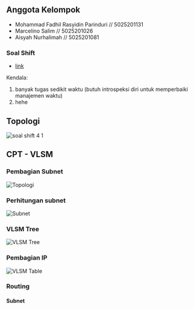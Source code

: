 ## Anggota Kelompok

- Mohammad Fadhil Rasyidin Parinduri // 5025201131
- Marcelino Salim // 5025201026
- Aisyah Nurhalimah // 5025201081 

### Soal Shift

- [link](https://docs.google.com/document/d/1a_ITp6WYIqoJFXA2oL1jkox9AzqYGxicjr2LGPBsqBE/edit?usp=sharing)

Kendala:

1. banyak tugas sedikit waktu (butuh introspeksi diri untuk memperbaiki manajemen waktu)
2. hehe

 ## Topologi
 ![soal shift 4 1](https://user-images.githubusercontent.com/73109893/203557069-d6c56215-1f3e-4103-8b24-a9934e1fbcb8.png)

 ## CPT - VLSM
  ### Pembagian Subnet
  ![Topologi](https://user-images.githubusercontent.com/90826711/204214112-3abe256e-463f-418e-b5e6-5f4701f30fad.png)

  ### Perhitungan subnet
  ![Subnet](https://user-images.githubusercontent.com/90826711/204217945-15a7f87b-7203-4b17-8857-29f2c18879c5.jpg)

  ### VLSM Tree
  ![VLSM Tree](https://user-images.githubusercontent.com/90826711/204222094-2d51fcd1-ecb3-46c5-a5d3-c5a2e2a26d3d.png)

  ### Pembagian IP
  ![VLSM Table](https://user-images.githubusercontent.com/90826711/204216618-c7934b11-18c1-432d-a3a2-1d8a258a6225.jpg)

  ### Routing
  #### Subnet
